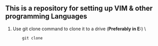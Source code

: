 ## This is a repository for setting up VIM & other programming Languages
1. Use git clone command to clone it to a drive (**Preferably in E:**) \
   ```
       git clone
   ```
